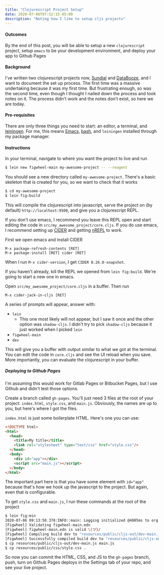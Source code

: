 ```yaml
---
title: "Clojurescript Project Setup"
date: 2020-07-06T07:52:15-05:00
description: "Noting how I like to setup cljs projects"
---
```


#### Outcomes

By the end of this post, you will be able to setup a new `clojurescript`
project, setup `emacs` to be your development environment, and deploy your
app to Github Pages

#### Background

I've written two clojurescript projects now, [Sundial][] and
[DataBooze][], and I want to document the set up process. The first time
was a massive undertaking because it was my first time. But frustrating
enough, so was the second time, even though I thought I nailed down the
process and took notes on it. The process didn't work and the notes don't
exist, so here we are today.

#### Pre-requisites

There are only three things you need to start: an editor, a terminal, and
[leiningen][]. For me, this means [Emacs][], [bash][], and `leiningen`
installed through my package manager.

#### Instructions

In your terminal, navigate to where you want the project to live and run

```bash
$ lein new figwheel-main my-awesome-project -- --reagent
```

You should see a new directory called `my-awesome-project`. There's a
basic skeleton that is created for you, so we want to check that it works

```bash
$ cd my-awesome-project
$ lein fig:build
```

This will compile the clojurescript into javascript, serve the project on
(by default) `http://localhost:9500`, and give you a clojurescript REPL.

If you don't use emacs, I recommend you leave this REPL open and start
editing the code in `src/my_awesome_project/core.cljs`. If you do use
emacs, I recommend setting up [CIDER][] and getting [nREPL][] to work.

First we open emacs and install CIDER

```
M-x package-refresh-contents [RET]
M-x package-install [RET] cider [RET]
```

When I run `M-x cider-version`, I get `CIDER 0.26.0-snapshot`.

If you haven't already, kill the REPL we opened from `lein fig:build`.
We're going to start a new one in emacs.

Open `src/my_awesome_project/core.cljs` in a buffer. Then run

```
M-x cider-jack-in-cljs [RET]
```

A series of prompts will appear, answer with:
* `lein`
  * This one most likely will not appear, but I saw it once and the other
    option was `shadow-cljs`. I didn't try to pick `shadow-cljs` because
    it just worked when I picked `lein`
* `figwheel-main`
* `dev`

This will give you a buffer with output similar to what we got at the
terminal. You can edit the code in `core.cljs` and see the UI reload when
you save. More importantly, you can evaluate the clojurescript in your
buffer.

##### Deploying to Github Pages

I'm assuming this would work for Gitlab Pages or Bitbucket Pages, but I
use Github and didn't test those options.

Create a branch called `gh-pages`. You'll just need 3 files at the root of
your project: `index.html`, `style.css`, and `main.js`. Obviously, the
names are up to you, but here's where I got the files.

`index.html` is just some boilerplate HTML. Here's one you can use:

```html
<!DOCTYPE html>
<html>
  <head>
    <title>My title</title>
    <link rel="stylesheet" type="text/css" href="style.css"/>
  </head>
  <body>
    <div id="app"></div>
    <script src="main.js"></script>
  </body>
</html>
```

The important part here is that you have some element with `id="app"`
because that's how we hook up the javascript to the project. But again,
even that is configurable.

To get `style.css` and `main.js`, I run these commands at the root of the
project

```bash
$ lein fig:min
2020-07-06 09:13:50.378:INFO::main: Logging initialized @4805ms to org.eclipse.jetty.util.log.StdErrLog
[Figwheel] Validating figwheel-main.edn
[Figwheel] figwheel-main.edn is valid \(ツ)/
[Figwheel] Compiling build dev to "resources/public/cljs-out/dev-main.js"
[Figwheel] Successfully compiled build dev to "resources/public/cljs-out/dev-main.js" in 12.307 seconds.
$ cp resources/public/cljs-out/dev-main.js main.js
$ cp resources/public/css/style.css .
```

So now you can commit the HTML, CSS, and JS to the `gh-pages` branch,
push, turn on Github Pages deploys in the Settings tab of your repo, and
see your live project.








[Sundial]: /sundial
[DataBooze]: /databooze
[leiningen]: https://github.com/technomancy/leiningen/wiki/Packaging
[Emacs]: https://www.gnu.org/software/emacs/
[bash]: https://www.gnu.org/software/bash/
[CIDER]: https://github.com/clojure-emacs/cider
[nREPL]: https://github.com/nrepl/nrepl

